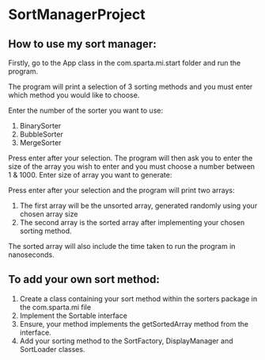 # SortManagerProject

## How to use my sort manager:

Firstly, go to the App class in the com.sparta.mi.start folder and run the program.

The program will print a selection of 3 sorting methods and you must enter which method you would like to choose.

Enter the number of the sorter you want to use:
1. BinarySorter
2. BubbleSorter
3. MergeSorter

Press enter after your selection.
The program will then ask you to enter the size of the array you wish to enter and you must choose a number between 1 & 1000.
Enter size of array you want to generate:

Press enter after your selection and the program will print two arrays:
1. The first array will be the unsorted array, generated randomly using your chosen array size
2. The second array is the sorted array after implementing your chosen sorting method.

The sorted array will also include the time taken to run the program in nanoseconds.


## To add your own sort method:
1. Create a class containing your sort method within the sorters package in the com.sparta.mi file
2. Implement the Sortable interface
3. Ensure, your method implements the getSortedArray method from the interface.
4. Add your sorting method to the SortFactory, DisplayManager and SortLoader classes.

